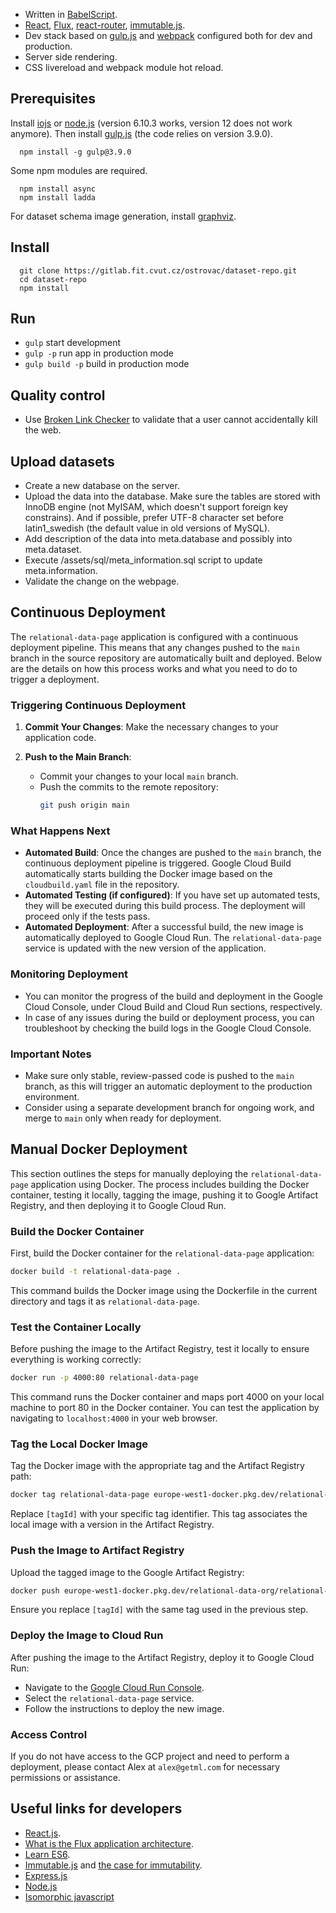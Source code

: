 - Written in [BabelScript](https://babeljs.io/).
- [React](http://facebook.github.io/react/), [Flux](https://facebook.github.io/flux/), [react-router](https://github.com/rackt/react-router), [immutable.js](http://facebook.github.io/immutable-js/).
- Dev stack based on [gulp.js](http://gulpjs.com/) and [webpack](http://webpack.github.io/) configured both for dev and production.
- Server side rendering.
- CSS livereload and webpack module hot reload.

## Prerequisites

Install [iojs](https://iojs.org/) or [node.js](http://nodejs.org) (version 6.10.3 works, version 12 does not work anymore).
Then install [gulp.js](http://gulpjs.com/) (the code relies on version 3.9.0).
```shell
  npm install -g gulp@3.9.0
```

Some npm modules are required.
```shell
  npm install async
  npm install ladda
```
For dataset schema image generation, install [graphviz](http://www.graphviz.org/).

## Install

```shell
  git clone https://gitlab.fit.cvut.cz/ostrovac/dataset-repo.git
  cd dataset-repo
  npm install
```

## Run

- `gulp` start development
- `gulp -p` run app in production mode
- `gulp build -p` build in production mode


## Quality control
- Use [Broken Link Checker](http://www.brokenlinkcheck.com/) to validate that a user cannot accidentally kill the web.

## Upload datasets
- Create a new database on the server.
- Upload the data into the database. Make sure the tables are stored with InnoDB engine (not MyISAM, which doesn't support foreign key constrains). And if possible, prefer UTF-8 character set before latin1_swedish (the default value in old versions of MySQL).
- Add description of the data into meta.database and possibly into meta.dataset.
- Execute /assets/sql/meta_information.sql script to update meta.information.
- Validate the change on the webpage.


## Continuous Deployment

The `relational-data-page` application is configured with a continuous deployment pipeline. This means that any changes pushed to the `main` branch in the source repository are automatically built and deployed. Below are the details on how this process works and what you need to do to trigger a deployment.

### Triggering Continuous Deployment

1. **Commit Your Changes**: Make the necessary changes to your application code.

2. **Push to the Main Branch**:
   - Commit your changes to your local `main` branch.
   - Push the commits to the remote repository:
     ```bash
     git push origin main
     ```

### What Happens Next

- **Automated Build**: Once the changes are pushed to the `main` branch, the continuous deployment pipeline is triggered. Google Cloud Build automatically starts building the Docker image based on the `cloudbuild.yaml` file in the repository.
- **Automated Testing (if configured)**: If you have set up automated tests, they will be executed during this build process. The deployment will proceed only if the tests pass.
- **Automated Deployment**: After a successful build, the new image is automatically deployed to Google Cloud Run. The `relational-data-page` service is updated with the new version of the application.

### Monitoring Deployment

- You can monitor the progress of the build and deployment in the Google Cloud Console, under Cloud Build and Cloud Run sections, respectively.
- In case of any issues during the build or deployment process, you can troubleshoot by checking the build logs in the Google Cloud Console.

### Important Notes

- Make sure only stable, review-passed code is pushed to the `main` branch, as this will trigger an automatic deployment to the production environment.
- Consider using a separate development branch for ongoing work, and merge to `main` only when ready for deployment.



## Manual Docker Deployment

This section outlines the steps for manually deploying the `relational-data-page` application using Docker. The process includes building the Docker container, testing it locally, tagging the image, pushing it to Google Artifact Registry, and then deploying it to Google Cloud Run.

### Build the Docker Container

First, build the Docker container for the `relational-data-page` application:

```bash
docker build -t relational-data-page .
```

This command builds the Docker image using the Dockerfile in the current directory and tags it as `relational-data-page`.

### Test the Container Locally

Before pushing the image to the Artifact Registry, test it locally to ensure everything is working correctly:

```bash
docker run -p 4000:80 relational-data-page
```

This command runs the Docker container and maps port 4000 on your local machine to port 80 in the Docker container. You can test the application by navigating to `localhost:4000` in your web browser.

### Tag the Local Docker Image

Tag the Docker image with the appropriate tag and the Artifact Registry path:

```bash
docker tag relational-data-page europe-west1-docker.pkg.dev/relational-data-org/relational-data-page/relational-data-page:[tagId]
```

Replace `[tagId]` with your specific tag identifier. This tag associates the local image with a version in the Artifact Registry.

### Push the Image to Artifact Registry

Upload the tagged image to the Google Artifact Registry:

```bash
docker push europe-west1-docker.pkg.dev/relational-data-org/relational-data-page/relational-data-page:[tagId]
```

Ensure you replace `[tagId]` with the same tag used in the previous step.

### Deploy the Image to Cloud Run

After pushing the image to the Artifact Registry, deploy it to Google Cloud Run:

- Navigate to the [Google Cloud Run Console](https://console.cloud.google.com/run/detail/europe-west1/relational-data-page/metrics?hl=en&project=relational-data-org).
- Select the `relational-data-page` service.
- Follow the instructions to deploy the new image.

### Access Control

If you do not have access to the GCP project and need to perform a deployment, please contact Alex at `alex@getml.com` for necessary permissions or assistance.

## Useful links for developers
- [React.js](http://facebook.github.io/react/).
- [What is the Flux application architecture](https://medium.com/brigade-engineering/what-is-the-flux-application-architecture-b57ebca85b9e).
- [Learn ES6](https://babeljs.io/docs/learn-es6/).
- [Immutable.js](http://facebook.github.io/immutable-js/) and [the case for immutability](https://github.com/facebook/immutable-js/#the-case-for-immutability).
- [Express.js](http://expressjs.com/)
- [Node.js](http://nodejs.org/api/)
- [Isomorphic javascript](http://isomorphic.net/javascript)